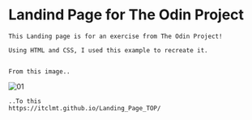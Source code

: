 # Landind Page for The Odin Project

    This Landing page is for an exercise from The Odin Project!
    
    Using HTML and CSS, I used this example to recreate it.
    
    
    From this image..
 ![01](https://user-images.githubusercontent.com/125081819/226197899-32123772-b6a1-46f6-9f96-931c5780d60f.png)

    
    ..To this
    https://itclmt.github.io/Landing_Page_TOP/
    
    
